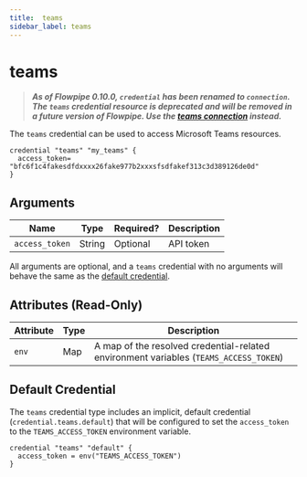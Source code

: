 ```yaml
---
title:  teams
sidebar_label: teams
---
```


# teams

> ***As of Flowpipe 0.10.0, `credential` has been renamed to `connection`.  The `teams` credential resource is deprecated and will be removed in a future version of Flowpipe. Use the [teams connection](/docs/reference/config-files/connection/teams) instead.***

The `teams` credential can be used to access Microsoft Teams resources.

```hcl
credential "teams" "my_teams" {
  access_token= "bfc6f1c4fakesdfdxxxx26fake977b2xxxsfsdfakef313c3d389126de0d"
}
```

## Arguments

| Name            | Type    | Required?| Description
|-----------------|---------|----------|-------------------
| `access_token`  |  String | Optional | API token

All arguments are optional, and a `teams` credential with no arguments will behave the same as the [default credential](#default-credential).

## Attributes (Read-Only)

| Attribute       | Type    | Description
|-----------------|---------|-----------------
| `env`           | Map     | A map of the resolved credential-related environment variables (`TEAMS_ACCESS_TOKEN`)

## Default Credential

The `teams` credential type includes an implicit, default credential (`credential.teams.default`) that will be configured to set the `access_token` to the `TEAMS_ACCESS_TOKEN` environment variable.

```hcl
credential "teams" "default" {
  access_token = env("TEAMS_ACCESS_TOKEN")
}
```
